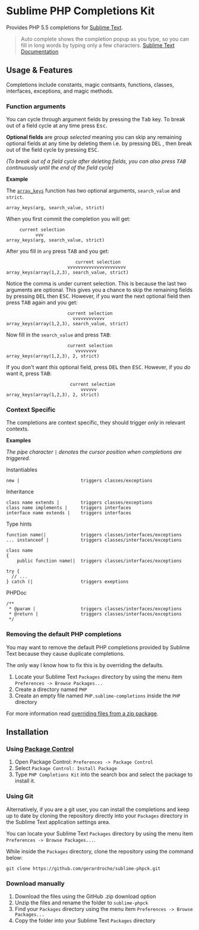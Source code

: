Sublime PHP Completions Kit
===========================

Provides PHP 5.5 completions for [Sublime Text][st].

> Auto complete shows the completion popup as you type, so you can fill in long
> words by typing only a few characters. [Sublime Text Documentation][st3autocompledocs]

[st3autocompledocs]: http://www.sublimetext.com/docs/3/auto_complete.html
[st]: http://www.sublimetext.com

Usage & Features
----------------

Completions include constants, magic contsants, functions, classes, interfaces,
exceptions, and magic methods.

### Function arguments

You can cycle through argument fields by pressing the <kbd>Tab</kbd> key.  To
break out of a field cycle at any time press <kbd>Esc</kbd>.

**Optional fields** are *group selected* meaning you can skip any remaining
optional fields at any time by deleting them i.e. by pressing <kbd>DEL</kbd>
, then break out of the field cycle by pressing <kbd>ESC</kbd>.

*(To break out of a field cycle after deleting fields, you can also press
<kbd>TAB</kbd> continuously until the end of the field cycle)*

**Example**

The [`array_keys`][phpdocs_array_keys] function has two optional arguments,
`search_value` and `strict`.

    array_keys(arg, search_value, strict)

When you first commit the completion you will get:

         current selection
               vvv
    array_keys(arg, search_value, strict)

After you fill in `arg` press <kbd>TAB</kbd> and you get:

                              current selection
                           vvvvvvvvvvvvvvvvvvvvvv
    array_keys(array(1,2,3), search_value, strict)

Notice the comma is under current selection.  This is because the last two
arguments are optional.  This gives you a chance to skip the remaining fields by
pressing <kbd>DEL</kbd> then <kbd>ESC</kbd>.  However, if you want the next
optional field then press <kbd>TAB</kbd> again and you get:

                           current selection
                             vvvvvvvvvvvv
    array_keys(array(1,2,3), search_value, strict)

Now fill in the `search_value` and press <kbd>TAB</kbd>:

                           current selection
                              vvvvvvvv
    array_keys(array(1,2,3), 2, strict)

If you don't want *this* optional field, press <kbd>DEL</kbd> then
<kbd>ESC</kbd>.  However, if you *do* want it, press <kbd>TAB</kbd>:

                            current selection
                                vvvvvv
    array_keys(array(1,2,3), 2, strict)

[phpdocs_array_keys]: http://php.net/array_keys

### Context Specific

The completions are context specific, they should trigger *only* in relevant
contexts.

**Examples**

*The pipe character `|` denotes the cursor position when completions are
triggered.*

Instantiables

    new |                       triggers classes/exceptions

Inheritance

    class name extends |        triggers classes/exceptions
    class name implements |     triggers interfaces
    interface name extends |    triggers interfaces

Type hints

    function name(|             triggers classes/interfaces/exceptions
    ... instanceof |            triggers classes/interfaces/exceptions

    class name
    {
        public function name(|  triggers classes/interfaces/exceptions

    try {
      // ...
    } catch (|                  triggers exeptions

PHPDoc

    /**
     * @param |                 triggers classes/interfaces/exceptions
     * @return |                triggers classes/interfaces/exceptions
     */

### Removing the default PHP completions

You may want to remove the default PHP completions provided by Sublime Text
because they cause duplicate completions.

The only way I know how to fix this is by overriding the defaults.

1. Locate your Sublime Text `Packages` directory by using the menu item
`Preferences -> Browse Packages...`
2. Create a directory named `PHP`
3. Create an empty file named `PHP.sublime-completions` inside the `PHP`
directory

For more information read [overriding files from a zip package].

[overriding files from a zip package]: http://www.sublimetext.com/docs/3/packages.html

Installation
------------

### Using [Package Control]

1. Open Package Control: `Preferences -> Package Control`
2. Select `Package Control: Install Package`
3. Type `PHP Completions Kit` into the search box and select the package to
install it.

[Package Control]: https://sublime.wbond.net/installation

### Using Git

Alternatively, if you are a git user, you can install the completions and keep
up to date by cloning the repository directly into your `Packages` directory in
the Sublime Text application settings area.

You can locate your Sublime Text `Packages` directory by using the menu item
`Preferences -> Browse Packages...`.

While inside the `Packages` directory, clone the repository using the command
below:

    git clone https://github.com/gerardroche/sublime-phpck.git

### Download manually

1. Download the files using the GitHub .zip download option
2. Unzip the files and rename the folder to `sublime-phpck`
3. Find your `Packages` directory using the menu item
`Preferences -> Browse Packages...`
4. Copy the folder into your Sublime Text `Packages` directory
